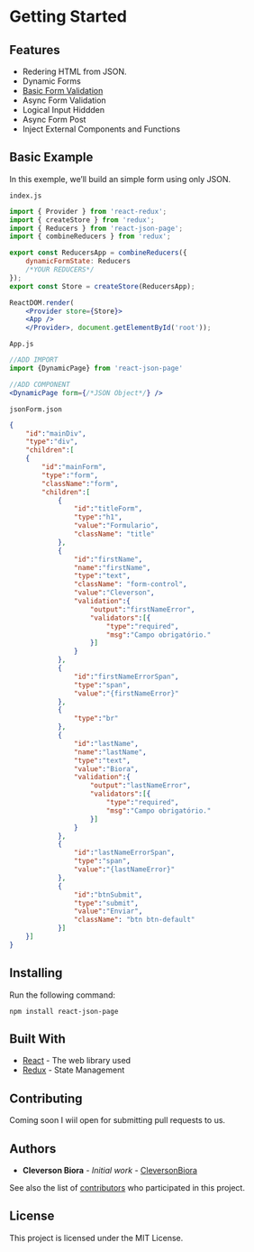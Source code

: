 
# Getting Started

## Features

* Redering HTML from JSON.
* Dynamic Forms
* [Basic Form Validation](/react-json-page/BasicValidation)
* Async Form Validation
* Logical Input Hiddden
* Async Form Post
* Inject External Components and Functions

## Basic Example

In this exemple, we’ll build an simple form using only JSON.

`index.js`

```jsx
import { Provider } from 'react-redux';
import { createStore } from 'redux';
import { Reducers } from 'react-json-page';
import { combineReducers } from 'redux';

export const ReducersApp = combineReducers({
    dynamicFormState: Reducers
    /*YOUR REDUCERS*/
});
export const Store = createStore(ReducersApp);

ReactDOM.render(
    <Provider store={Store}>
    <App />
    </Provider>, document.getElementById('root'));
```

`App.js`

```jsx
//ADD IMPORT
import {DynamicPage} from 'react-json-page'

//ADD COMPONENT
<DynamicPage form={/*JSON Object*/} />
```

`jsonForm.json`

```json
{
    "id":"mainDiv",
    "type":"div",
    "children":[
    {
        "id":"mainForm",
        "type":"form",
        "className":"form",
        "children":[
            {  
                "id":"titleForm",
                "type":"h1",
                "value":"Formulario",
                "className": "title"
            },
            {  
                "id":"firstName",
                "name":"firstName",
                "type":"text",
                "className": "form-control",
                "value":"Cleverson",
                "validation":{
                    "output":"firstNameError",
                    "validators":[{
                        "type":"required",
                        "msg":"Campo obrigatório."
                    }]
                }
            },
            {
                "id":"firstNameErrorSpan",
                "type":"span",
                "value":"{firstNameError}"
            },
            {
                "type":"br"
            },
            {  
                "id":"lastName",
                "name":"lastName",
                "type":"text",
                "value":"Biora",
                "validation":{
                    "output":"lastNameError",
                    "validators":[{
                        "type":"required",
                        "msg":"Campo obrigatório."
                    }]
                }
            },
            {
                "id":"lastNameErrorSpan",
                "type":"span",
                "value":"{lastNameError}"
            },
            {  
                "id":"btnSubmit",
                "type":"submit",
                "value":"Enviar",
                "className": "btn btn-default"
            }]
    }]
}
```

## Installing

Run the following command:

`npm install react-json-page`


## Built With

* [React](https://reactjs.org/) - The web library used
* [Redux](https://redux.js.org/) - State Management

## Contributing

Coming soon I wiil open for submitting pull requests to us.

## Authors

* **Cleverson Biora** - *Initial work* - [CleversonBiora](https://github.com/cleversonbiora)

See also the list of [contributors](https://github.com/cleversonbiora/react-json-page/contributors) who participated in this project.

## License

This project is licensed under the MIT License.
